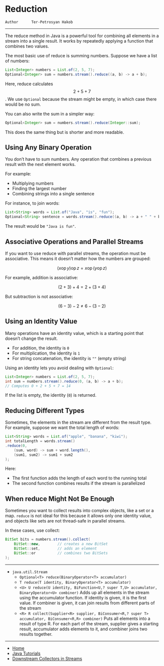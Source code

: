 # Reduction

```info
Author      Ter-Petrosyan Hakob
```

---

The reduce method in Java is a powerful tool for combining all elements in a stream into a single result. 
It works by repeatedly applying a function that combines two values.

The most basic use of reduce is summing numbers. Suppose we have a list of numbers:

```java
List<Integer> numbers = List.of(2, 5, 7);
Optional<Integer> sum = numbers.stream().reduce((a, b) -> a + b);
```

Here, reduce calculates $$2 + 5 + 7$$. We use `Optional` because the stream might be empty, in which case there would be no sum.

You can also write the sum in a simpler way:

```java
Optional<Integer> sum = numbers.stream().reduce(Integer::sum);
```

This does the same thing but is shorter and more readable.

## Using Any Binary Operation

You don’t have to sum numbers. Any operation that combines a previous result with the next element works. 

For example:
- Multiplying numbers
- Finding the largest number
- Combining strings into a single sentence

For instance, to join words:

```java
List<String> words = List.of("Java", "is", "fun");
Optional<String> sentence = words.stream().reduce((a, b) -> a + " " + b);
```

The result would be `"Java is fun"`.

## Associative Operations and Parallel Streams

If you want to use reduce with parallel streams, the operation must be associative. This means it doesn’t matter how the numbers are grouped:

$$
(x \mathop{\mathrm{op}} y) \mathop{\mathrm{op}} z = x \mathop{\mathrm{op}} (y \mathop{\mathrm{op}}z)
$$

For example, addition is associative:

$$
(2+3)+4=2+(3+4)
$$

But subtraction is not associative:

$$
(6−3)−2 \not= 6−(3−2)
$$

## Using an Identity Value

Many operations have an identity value, which is a starting point that doesn’t change the result.

- For addition, the identity is `0`
- For multiplication, the identity is `1`
- For string concatenation, the identity is `""` (empty string)

Using an identity lets you avoid dealing with `Optional`:

```java
List<Integer> numbers = List.of(2, 5, 7);
int sum = numbers.stream().reduce(0, (a, b) -> a + b);
// Computes 0 + 2 + 5 + 7 = 14
```

If the list is empty, the identity (`0`) is returned.

## Reducing Different Types

Sometimes, the elements in the stream are different from the result type. For example, suppose we want the total length of words:

```java
List<String> words = List.of("apple", "banana", "kiwi");
int totalLength = words.stream()
.reduce(0, 
    (sum, word) -> sum + word.length(), 
    (sum1, sum2) -> sum1 + sum2
);
```

Here:
- The first function adds the length of each word to the running total
- The second function combines results if the stream is parallelized

## When reduce Might Not Be Enough

Sometimes you want to collect results into complex objects, like a set or a map. `reduce` is not ideal for this because it allows only one identity value, and objects like sets are not thread-safe in parallel streams.

In these cases, use collect:

```java
BitSet bits = numbers.stream().collect(
    BitSet::new,        // creates a new BitSet
    BitSet::set,        // adds an element
    BitSet::or          // combines two BitSets
);
```

--- 

- `java.util.Stream`
    - `Optional<T> reduce(BinaryOperator<T> accumulator)`
    - `T reduce(T identity, BinaryOperator<T> accumulator)`
    - `<U> U reduce(U identity, BiFunction<U,? super T,U> accumulator, BinaryOperator<U> combiner)` Adds up all elements in the stream using the accumulator function. If identity is given, it is the first value. If combiner is given, it can join results from different parts of the stream
    - `<R> R collect(Supplier<R> supplier, BiConsumer<R,? super T> accumulator, BiConsumer<R,R> combiner)` Puts all elements into a result of type R. For each part of the stream, supplier gives a starting result, accumulator adds elements to it, and combiner joins two results together.

---

- [Home](./../../README.md)
- [Java Tutorials](./../tutorials.md)
- [Downstream Collectors in Streams](./9_Downstream_Collectors_in_Streams.md)
